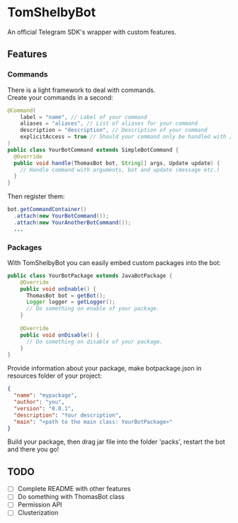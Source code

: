 # TomShelbyBot
An official Telegram SDK's wrapper with custom features.

## Features
### Commands
There is a light framework to deal with commands.  
Create your commands in a second:
```java
@Command(
    label = "name", // Label of your command
    aliases = "aliases", // List of aliases for your command
    description = "description", // Description of your command
    explicitAccess = true // Should your command only be handled with /name@name_of_bot
)
public class YourBotCommand extends SimpleBotCommand {
  @Override
  public void handle(ThomasBot bot, String[] args, Update update) {
    // Handle command with arguments, bot and update (message etc.)  
  }
} 
```
Then register them:
```java
bot.getCommandContainer()
  .attach(new YourBotCommand());
  .attach(new YourAnotherBotCommand());
  ...
```
### Packages
With TomShelbyBot you can easily embed custom packages into the bot:
```java
public class YourBotPackage extends JavaBotPackage {
    @Override
    public void onEnable() {
      ThomasBot bot = getBot();
      Logger logger = getLogger();
      // Do something on enable of your package.  
    }
   
    @Override
    public void onDisable() {
      // Do something on disable of your package.
    }
}
```
Provide information about your package, make botpackage.json in resources folder of your project:
```json
{
  "name": "mypackage",
  "author": "you",
  "version": "0.0.1",
  "description": "Your description",
  "main": "<path to the main class: YourBotPackage>"
}
```
Build your package, then drag jar file into the folder 'packs', restart the bot and there you go!
## TODO
- [ ] Complete README with other features
- [ ] Do something with ThomasBot class
- [ ] Permission API
- [ ] Clusterization